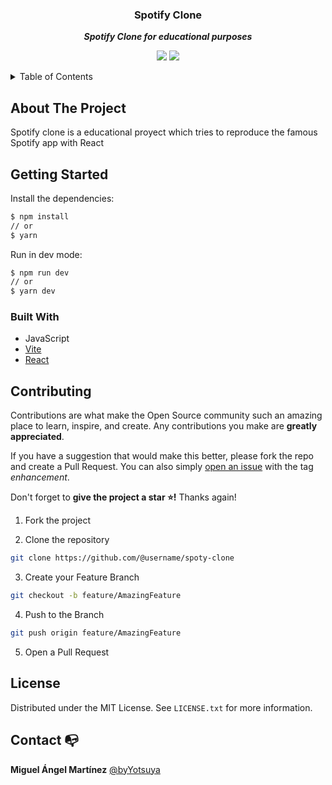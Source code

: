 <div align="center">

  ### Spotify Clone
  
  ***Spotify Clone for educational purposes***
</div>

<div align="center">

![](https://img.shields.io/badge/Contributions-Welcome-brightgreen.svg)
![](https://img.shields.io/badge/Maintained%3F-Yes-brightgreen.svg)

</div>

<!-- TABLE OF CONTENTS -->

<details>
  <summary>Table of Contents</summary>
  <ol>
    <li>
      <a href="#about-the-project">About The Project</a>
      <a href="#getting-started">Getting Started</a>
      <ul>
        <li><a href="#built-with">Built With</a></li>
      </ul>
    </li>
    <li><a href="#contributing">Contributing</a></li>
    <li><a href="#license">License</a></li>
    <li><a href="#contact">Contact</a></li>
  </ol>
</details>

## About The Project

Spotify clone is a educational proyect which tries to reproduce the famous Spotify app with React

## Getting Started

Install the dependencies:

```sh
$ npm install
// or
$ yarn
```

Run in dev mode:

```sh
$ npm run dev
// or
$ yarn dev
```

### Built With

- JavaScript
- [Vite](https://vitejs.dev)
- [React](https://reactjs.org/)

## Contributing

Contributions are what make the Open Source community such an amazing place to learn, inspire, and create. Any contributions you make are **greatly appreciated**.

If you have a suggestion that would make this better, please fork the repo and create a Pull Request. You can also simply [open an issue](https://github.com/byYotsuya/spoty-clone/issues) with the tag *enhancement*.

Don't forget to **give the project a star ⭐!** Thanks again!

1. Fork the project

2. Clone the repository

```bash
git clone https://github.com/@username/spoty-clone
```

3. Create your Feature Branch

```bash
git checkout -b feature/AmazingFeature
```

4. Push to the Branch

```bash
git push origin feature/AmazingFeature
```

5. Open a Pull Request

## License

Distributed under the MIT License. See `LICENSE.txt` for more information.

## Contact 📭

**Miguel Ángel Martínez**
[@byYotsuya](https://twitter.com/msolork)